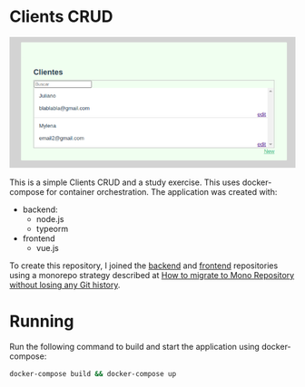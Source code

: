 # Clients CRUD
![application running](img/screen.png "Application running")

This is a simple Clients CRUD and a study exercise. This uses docker-compose for container orchestration. The application was created with:
* backend:
    - node.js
    - typeorm
* frontend
    - vue.js

To create this repository, I joined the [backend](https://github.com/Juliano-rb/clients-crud-backend) and [frontend](https://github.com/Juliano-rb/clients-crud-frontend) repositories using a monorepo strategy described at [How to migrate to Mono Repository without losing any Git history](https://medium.com/@filipenevola/how-to-migrate-to-mono-repository-without-losing-any-git-history-7a4d80aa7de2).

# Running
Run the following command to build and start the application using docker-compose:
```bash
docker-compose build && docker-compose up
```